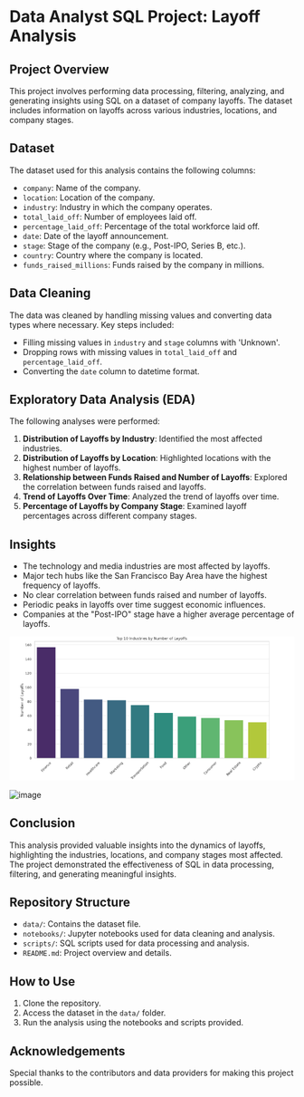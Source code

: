# Data Analyst SQL Project: Layoff Analysis

## Project Overview

This project involves performing data processing, filtering, analyzing, and generating insights using SQL on a dataset of company layoffs. The dataset includes information on layoffs across various industries, locations, and company stages.

## Dataset

The dataset used for this analysis contains the following columns:
- `company`: Name of the company.
- `location`: Location of the company.
- `industry`: Industry in which the company operates.
- `total_laid_off`: Number of employees laid off.
- `percentage_laid_off`: Percentage of the total workforce laid off.
- `date`: Date of the layoff announcement.
- `stage`: Stage of the company (e.g., Post-IPO, Series B, etc.).
- `country`: Country where the company is located.
- `funds_raised_millions`: Funds raised by the company in millions.

## Data Cleaning

The data was cleaned by handling missing values and converting data types where necessary. Key steps included:
- Filling missing values in `industry` and `stage` columns with 'Unknown'.
- Dropping rows with missing values in `total_laid_off` and `percentage_laid_off`.
- Converting the `date` column to datetime format.

## Exploratory Data Analysis (EDA)

The following analyses were performed:

1. **Distribution of Layoffs by Industry**: Identified the most affected industries.
2. **Distribution of Layoffs by Location**: Highlighted locations with the highest number of layoffs.
3. **Relationship between Funds Raised and Number of Layoffs**: Explored the correlation between funds raised and layoffs.
4. **Trend of Layoffs Over Time**: Analyzed the trend of layoffs over time.
5. **Percentage of Layoffs by Company Stage**: Examined layoff percentages across different company stages.

## Insights

- The technology and media industries are most affected by layoffs.
- Major tech hubs like the San Francisco Bay Area have the highest frequency of layoffs.
- No clear correlation between funds raised and number of layoffs.
- Periodic peaks in layoffs over time suggest economic influences.
- Companies at the "Post-IPO" stage have a higher average percentage of layoffs.

![](https://github.com/vedantbhatiaa/SQL_DataAnalysis_Project-/blob/main/logo3.png)

![image](https://github.com/vedantbhatiaa/SQL_DataAnalysis_Project-/assets/149946787/1b261065-f398-4c47-b5a2-29cea638ebe4)



## Conclusion

This analysis provided valuable insights into the dynamics of layoffs, highlighting the industries, locations, and company stages most affected. The project demonstrated the effectiveness of SQL in data processing, filtering, and generating meaningful insights.

## Repository Structure

- `data/`: Contains the dataset file.
- `notebooks/`: Jupyter notebooks used for data cleaning and analysis.
- `scripts/`: SQL scripts used for data processing and analysis.
- `README.md`: Project overview and details.

## How to Use

1. Clone the repository.
2. Access the dataset in the `data/` folder.
3. Run the analysis using the notebooks and scripts provided.


## Acknowledgements

Special thanks to the contributors and data providers for making this project possible.
